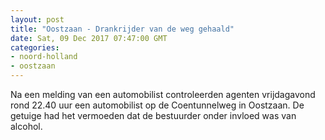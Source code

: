 ```yaml
---
layout: post
title: "Oostzaan - Drankrijder van de weg gehaald"
date: Sat, 09 Dec 2017 07:47:00 GMT
categories: 
- noord-holland 
- oostzaan 
---
```


Na een melding van een automobilist controleerden agenten vrijdagavond rond 22.40 uur een automobilist op de Coentunnelweg in Oostzaan. De getuige had het vermoeden dat de bestuurder onder invloed was van alcohol.
